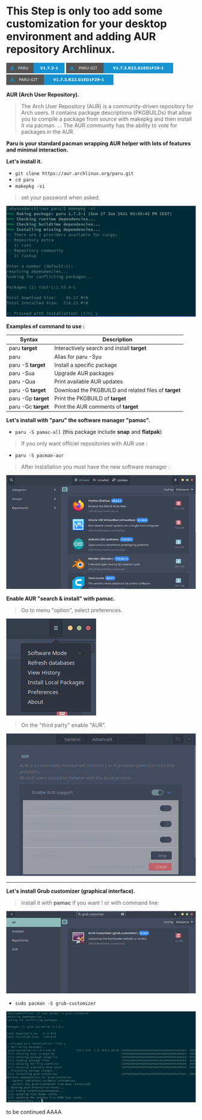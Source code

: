 # This Step is only too add some customization for your desktop environment and adding AUR repository Archlinux.

![paru](img/custom/pamac.png) ![paru](img/custom/pamac2.png) ![paru](img/custom/pamac3.png)

 **AUR (Arch User Repository).**

 > The Arch User Repository (AUR) is a community-driven repository for Arch users. It contains package descriptions (PKGBUILDs) that allow you to compile a package from source with makepkg and then install it via pacman. ... The AUR community has the ability to vote for packages in the AUR.

 **Paru is your standard pacman wrapping AUR helper with lots of features and minimal interaction.**

 **Let's install it.**

 - `git clone https://aur.archlinux.org/paru.git`
 - `cd paru`
 - `makepkg -si`

 > set your password when asked.

 ![paru](img/ARCH/ArcoLinux_2021-06-27_15-56-01.png)

 **Examples of command to use :**

 | Syntax | Description |
 | ----------- | ----------- |
 | paru **target** | Interactively search and install **target** |
 | paru | Alias for paru -Syu |
 | paru -S **target**  | Install a specific package |
 | paru -Sua | Upgrade AUR packages |
 | paru -Qua | Print available AUR updates |
 | paru -G **target**  | Download the PKGBUILD and related files of **target** |
 | paru -Gp **target**  | Print the PKGBUILD of **target** |
 | paru -Gc **target**  | Print the AUR comments of **target** |

 
 **Let's install with "paru" the software manager "pamac".**

 - `paru -S pamac-all` (this package include **snap** and **flatpak**)

 > If you only want officiel repositories with AUR use :

 - `paru -S pacman-aur`

 >After installation you must have the new software manager :

 ![custom](img/custom/pac1.png)

 **Enable AUR "search & install" with pamac.**

 > Go to menu "option", select preferences.

  ![custom](img/custom/pac2.png)

  > On the "third party" enable "AUR".

   ![custom](img/custom/pac3.png)

---

**Let's install Grub customizer (graphical interface).**

> install it with **pamac** if you want ! or with command line:

![custom](img/custom/grubcustomize.png)

- `sudo pacman -S grub-customizer`

![grub](img/ARCH/ArcoLinux_2021-06-27_15-53-55.png)


to be continued
AAAA


